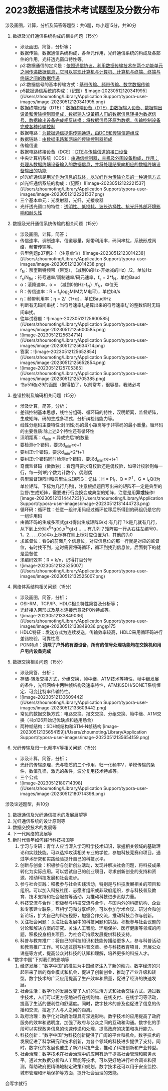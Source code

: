 # 2023数据通信技术考试题型及分数分布

涉及画图，计算，分析及简答等题型：共6题，每小题15分，共90分

1. 数据及光纤通信系统构成的相关问题（15分）
   - 涉及画图，简答，分析等；
   - 数据传输，数据通信系统构成，各单元作用，光纤通信系统的构成及各部件的作用，光纤透光窗口特性等。
   - p2:数据通信的定义是：<u>依照通信协议，利用数据传输技术在两个功能单元之间传递数据信息，它可以实现计算机与计算机、计算机与终端、终端与终端之间的数据传递</u>
   - p2:数据信号的基本传输方式：<u>基带传输、频带传输、数字数据传输</u>
   - p5数据通信系统的构成：（记图）![image-20230512120341995](/Users/zhoumoting/Library/Application Support/typora-user-images/image-20230512120341995.png)
   - 数据终端设备（DTE）：<u>数据终端设备（DTE）由数据输入设备、数据输出设备和传输控制器组成，数据输入设备把人们的数据信息转换为数据信号，数据输出设备完成相反转换：将数据信号还原为数据。传输控制设备完成各种传输控制</u>
   - 数据电路：<u>为数据通信提供传输通道，由DCE和传输信道组成</u>
   - 数据链路：<u>由数据电路和两端的传输控制器组成</u>
   - 传输信道
   - 数据电路终接设备（DCE）：<u>DTE与传输信道的接口设备</u>
   - 中央计算机系统（CCS）：<u>由通信控制器，主机及外围设备构成，作用：处理从数据终端设备输入的数据信息，并将处理结果向相应的数据终端设备输出的功能</u>
   - p1光纤通信是<u>用光作为信息的载体，以光纤作为传输介质的一种通信方式</u>
   - p1光纤通信系统的构成：（记图）![image-20230512122221537](/Users/zhoumoting/Library/Application Support/typora-user-images/image-20230512122221537.png)
   - 三个基本单元：光发射器，光纤，光接收器
   - 光纤透光窗口的特性：<u>透明性、低损耗、波长选择性、抗光纤外部环境影响和耐久性</u>
2. 数据及光纤通信系统传输的相关问题（15分）
   - 涉及画图，计算，简答；
   - 传信速率，调制速率，信道容量，频带利用率，码间串扰，系统形成网络，频带传输等。
   - 典型例题p37例2-1（注意单位）![image-20230512123014238](/Users/zhoumoting/Library/Application Support/typora-user-images/image-20230512123014238.png)
   - f<sub>N</sub>：奈奎斯特频带（带宽），（减到0的Hz-开始减的Hz）/2，单位Hz
   - f<sub>s</sub>/N<sub>Bd</sub>：符号速率/调制速率/码元速率，f<sub>s</sub> = 2*f<sub>N</sub>，单位Baud
   - α：滚降速率，α = （减到0的Hz-f<sub>N</sub>）/f<sub>N</sub>，单位无
   - R：传信速率：R = f<sub>s</sub>log<sub>2</sub>M(M为M电平)，单位bit/s
   - η：频带利用率：η = 2/（1+α），单位Baud/Hz
   - 判断有无码间串扰：当符号速率f<sub>s</sub>是算出来的符号速率f<sub>s</sub>'的整数倍时无码间串扰。
   - 往年试卷题：![image-20230512125600585](/Users/zhoumoting/Library/Application Support/typora-user-images/image-20230512125600585.png)
   - ![image-20230512125634714](/Users/zhoumoting/Library/Application Support/typora-user-images/image-20230512125634714.png)
   - 答案：![image-20230512125652854](/Users/zhoumoting/Library/Application Support/typora-user-images/image-20230512125652854.png)
   - ![image-20230512125705385](/Users/zhoumoting/Library/Application Support/typora-user-images/image-20230512125705385.png)
   - 书p51和p29的画图（懒得拍了，以前常考，很容易，我赌必考

3. 差错控制及编码相关问题（15分）
   - 涉及计算，简答，分析；
   - 差错控制基本思想，线性分组码、循环码的特性，汉明距离，监督矩阵，生成矩阵，码的生成多项式，分析纠检错能力等。
   - 线性分组码主要特性:封闭性;码的最小距离等于非零码的最小重量。循环码的主要性质:除上述2个特性还有循环性
   - 汉明距离：d<sub>min</sub> = 异或完后1的数量
   - 要检测e个错码，要求d<sub>min</sub>≥e+1
   - 要纠正t个错码，要求d<sub>min</sub>≥2*t+1
   - 要纠正t个错码同时检测e个错码，要求d<sub>min</sub>≥e+t+1
   - 奇偶监督码（做数独）：看题目要求奇校验还是偶校验，如果计校验则每一行，每一列1的个数为计数个，偶则偶
   - 典型监督矩阵H和典型生成矩阵G：记住：H = PI<sub>r</sub>，Q = P<sup>T</sup>，G = I<sub>k</sub>Q(I为单位矩阵，下标为几行几列)，注意根据题目写出来的矩阵不一定是典型的监督/生成矩阵，需要进行行变换变成典型的矩阵，注意是用**异或**操作![image-20230512131444723](/Users/zhoumoting/Library/Application Support/typora-user-images/image-20230512131444723.png)
   - 循环码：循环性：任意一组许用码经过循环位移后所得到的码组仍是它的一组许用码
   - 由循环码的生成多项式g(x)得出生成矩阵G(x):有几行？k是几就有几行，从下到上分别x<sup>0</sup>*g(x),x<sup>1</sup>*g(x)... ... 有几列？矩阵每一行从右往左编号0，1，2... ...G(x)中x上标存在则上标对应位置为1，其他的为0
   - 求监督位：看G的前面几个信息位，对应信息位的那一行就是对应的监督位，有时找不到，这时需要将码循环，循环到找到信息位，后面剩下的就是监督位
   - 求编码效率：R = k/n，记得打百分号
   - ![image-20230512132525007](/Users/zhoumoting/Library/Application Support/typora-user-images/image-20230512132525007.png)

4. 网络体系结构相关问题（15分）
   - 涉及画图，简答，分析；
   - OSI-RM、TCP/IP、HDLC相关特性简答及分析等；
   - 光纤接入网形式及基本连接示意及PON特点等。
   - ![image-20230512133849036](/Users/zhoumoting/Library/Application Support/typora-user-images/image-20230512133849036.png)p175
   - HDLC特征：发送方式为连续发送，传输效率较高，HDLC采用循环码进行差错校验，可靠性高
   - PON特点：**消除了户外的有源设备，所有的信号处理功能均在交换机和用户宅内设备完成**

5. 数据交换相关问题（15分）
   - 涉及简答，分析；
   - 存储-转发交换方式，分组交换，帧中继，ATM技术等特性，帧中继发展的条件，光纤网络中两种帧结构及速率特性，ATM和SDH/SONET系统恒定、可变比特率传输特性。
   - ![image-20230512133609442](/Users/zhoumoting/Library/Application Support/typora-user-images/image-20230512133609442.png)
   - 常见的数据交换方式：电路交换、报文交换、分组交换、帧中继、ATM交换（书p126开始记优缺点和适用场合）
   - 两种帧结构：SDH帧结构和STM-N帧结构![image-20230512135654159](/Users/zhoumoting/Library/Application Support/typora-user-images/image-20230512135654159.png)

6. 光纤传输及归一化频率V等相关问题（15分）
   - 涉及计算，简答，分析；
   - 光纤的传输原理，光与物质的三个作用，归一化频率V，单模传输的条件，数值孔径，激光的条件，波分复用技术特点等。
   - 三个公式
   - ![image-20230512180714398](/Users/zhoumoting/Library/Application Support/typora-user-images/image-20230512180714398.png)

涉及论述题型，共10分

1. 数据通信及光纤通信技术的发展展望等
2. 光纤通信系统的设计原则等
3. 数据交换技术的发展等
4. 下一代网络的发展等
5. 新时代青年如何践行科技报国等
   1. 学习与专研：青年人应当深入学习科学技术知识，掌握相关领域的基础理论和实践技能。可以选择攻读相关专业的学位，参加科技竞赛和项目，通过学术研究和实践经验提升自己的科技水平。
   2. 创新与创业：积极参与创新创业活动，发现并解决社会问题，将科技成果转化为实际应用。可以尝试自己的创业项目，寻求创新创业的支持和资源，推动科技发展和社会进步。
   3. 参与社会实践：积极参与社会实践活动，特别是与科技发展相关的项目和组织。可以加入科技社团、志愿者组织或非政府组织，参与科技普及教育、技术支持和社会服务等活动，为推动科技进步贡献力量。
   4. 科技交流与合作：积极参与科技交流与合作，与国内外的科研机构、企业和专家建立联系，互相学习和分享经验。可以参加学术会议、研讨会和创新论坛，扩大自己的科技视野，加强合作交流，推动科技合作与创新。
   5. 关注社会问题：关注社会发展中的科技问题和挑战，积极参与社会议题的讨论和解决方案的研究。关注人工智能、环境保护、医疗健康等领域的问题，积极投身相关项目，为社会可持续发展提供科技支持。
   6. 科普与教育推广：将自己的科技知识和技能传播给更多人，参与科普活动和教育推广工作。可以通过撰写科普文章、参与科技教育项目、开展公众讲座等方式，提高公众对科技的认知和理解，培养更多的科技人才。
6. “数字中国”下对我们的影响等
   1. 经济发展："数字中国"的推进为中国经济注入了新的动力。数字经济的兴起带来了新的商业模式和机会，促进了创新创业，推动了产业升级和转型。数字技术的广泛应用提高了生产效率和质量，促进了经济的快速发展。
   2. 社会生活：数字化的发展改变了人们的生活方式和社会交往方式。通过数字技术，人们可以更方便地进行在线购物、在线支付、在线学习等活动，提高了生活的便利性和舒适度。同时，数字技术的普及也促进了信息的传播和交流，拉近了人与人之间的距离。
   3. 政府治理：数字化对政府治理具有深远影响。数字技术的应用提高了政府服务的效率和透明度，加强了政府与公众之间的互动和沟通。数字化的手段可以实现政务信息的快速传递和处理，提高政府的决策和执行能力。
   4. 科技创新："数字中国"为科技创新提供了广阔的平台和机会。数字技术的发展促进了科学研究和技术创新，为各个领域的科技进步提供了支持。同时，数字化的发展也催生了新兴科技产业，推动了科技创新和产业转型。
   5. 社会治理：数字技术在社会治理中的应用有助于提高社会管理和服务水平。通过大数据分析和人工智能等技术，可以更好地进行社会调查和预测，帮助政府更精确地制定政策和规划。数字技术还可以用于安全监控、城市管理和环境保护等方面，提升社会治理的效能。

会写字就行